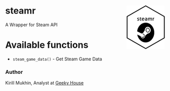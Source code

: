 # steamr <img src='https://raw.githubusercontent.com/muzerow/steamr/master/inst/steamr.png' align="right" height="139" /></a>
A Wrapper for Steam API

# Available functions

* `steam_game_data()` - Get Steam Game Data

### Author

Kirill Mukhin, Analyst at [Geeky House](https://geeky.house/)
